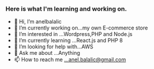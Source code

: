 ### Here is what I'm learning and working on. 

- 👋 Hi, I’m anelbalalic
- 🔭 I’m currently working on...my own E-commerce store
- 👀 I’m interested in ...Wordpress,PHP and Node.js
- 🌱 I’m currently learning ...React.js and PHP 8
- 🤝 I’m looking for help with...AWS
- 💬 Ask me about ...Anything
- 📫 How to reach me ...anel.balalic@gmail.com


